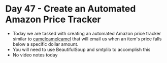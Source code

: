 # Day 47 - Create an Automated Amazon Price Tracker

- Today we are tasked with creating an automated Amazon price tracker similar to [camelcamelcamel](https://camelcamelcamel.com/) that will email us when an item's price falls below a specific dollar amount.
- You will need to use BeautifulSoup and smtplib to accomplish this
- No video notes today

